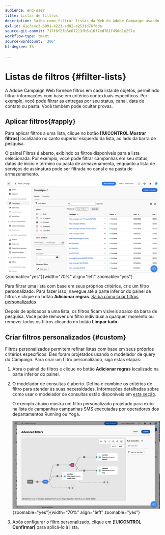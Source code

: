 ```yaml
---
audience: end-user
title: Listas de filtros
description: Saiba como filtrar listas da Web do Adobe Campaign usando filtros incorporados e personalizados.
exl-id: 41c3c4c3-5991-4223-ad02-e2531d76fdda
source-git-commit: 717f6f2fb5e07213fb6a16f7ed701f450d1e257e
workflow-type: tm+mt
source-wordcount: '306'
ht-degree: 5%

---
```


# Listas de filtros {#filter-lists}

A Adobe Campaign Web fornece filtros em cada lista de objetos, permitindo filtrar informações com base em critérios contextuais específicos. Por exemplo, você pode filtrar as entregas por seu status, canal, data de contato ou pasta. Você também pode ocultar provas.

## Aplicar filtros{#apply}

Para aplicar filtros a uma lista, clique no botão **[!UICONTROL Mostrar filtros]** localizado no canto superior esquerdo da lista, ao lado da barra de pesquisa.

O painel Filtros é aberto, exibindo os filtros disponíveis para a lista selecionada. Por exemplo, você pode filtrar campanhas em seu status, datas de início e término ou pasta de armazenamento, enquanto a lista de serviços de assinatura pode ser filtrada no canal e na pasta de armazenamento.

![](assets/filters-pane.png){zoomable="yes"}{width="70%" align="left" zoomable="yes"}

Para filtrar uma lista com base em seus próprios critérios, crie um filtro personalizado. Para fazer isso, navegue até a parte inferior do painel de filtros e clique no botão **Adicionar regras**. [Saiba como criar filtros personalizados](#custom)

Depois de aplicados a uma lista, os filtros ficam visíveis abaixo da barra de pesquisa. Você pode remover um filtro individual a qualquer momento ou remover todos os filtros clicando no botão **Limpar tudo**.

## Criar filtros personalizados {#custom}

Filtros personalizados permitem refinar listas com base em seus próprios critérios específicos. Eles foram projetados usando o modelador de query do Campaign. Para criar um filtro personalizado, siga estas etapas:

1. Abra o painel de filtros e clique no botão **Adicionar regras** localizado na parte inferior do painel.

1. O modelador de consultas é aberto. Defina e combine os critérios de filtro para atender às suas necessidades. Informações detalhadas sobre como usar o modelador de consultas estão disponíveis em [esta seção](../query/query-modeler-overview.md).

   O exemplo abaixo mostra um filtro personalizado projetado para exibir na lista de campanhas campanhas SMS executadas por operadores dos departamentos Running ou Yoga.

   ![](assets/filters-sample.png){zoomable="yes"}{width="70%" align="left" zoomable="yes"}

1. Após configurar o filtro personalizado, clique em **[!UICONTROL Confirmar]** para aplicá-lo à lista.
